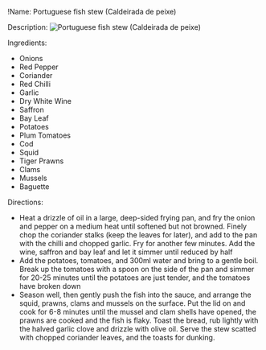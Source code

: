 !Name: Portuguese fish stew (Caldeirada de peixe)

Description:
![Portuguese fish stew (Caldeirada de peixe)](https://www.themealdb.com/images/media/meals/do7zps1614349775.jpg "Portuguese fish stew (Caldeirada de peixe)")

Ingredients:
- Onions
- Red Pepper
- Coriander
- Red Chilli
- Garlic
- Dry White Wine
- Saffron
- Bay Leaf
- Potatoes
- Plum Tomatoes
- Cod
- Squid
- Tiger Prawns
- Clams
- Mussels
- Baguette

Directions:
- Heat a drizzle of oil in a large, deep-sided frying pan, and fry the onion and pepper on a medium heat until softened but not browned. Finely chop the coriander stalks (keep the leaves for later), and add to the pan with the chilli and chopped garlic. Fry for another few minutes. Add the wine, saffron and bay leaf and let it simmer until reduced by half
- Add the potatoes, tomatoes, and 300ml water and bring to a gentle boil. Break up the tomatoes with a spoon on the side of the pan and simmer for 20-25 minutes until the potatoes are just tender, and the tomatoes have broken down
- Season well, then gently push the fish into the sauce, and arrange the squid, prawns, clams and mussels on the surface. Put the lid on and cook for 6-8 minutes until the mussel and clam shells have opened, the prawns are cooked and the fish is flaky. Toast the bread, rub lightly with the halved garlic clove and drizzle with olive oil. Serve the stew scatted with chopped coriander leaves, and the toasts for dunking.
